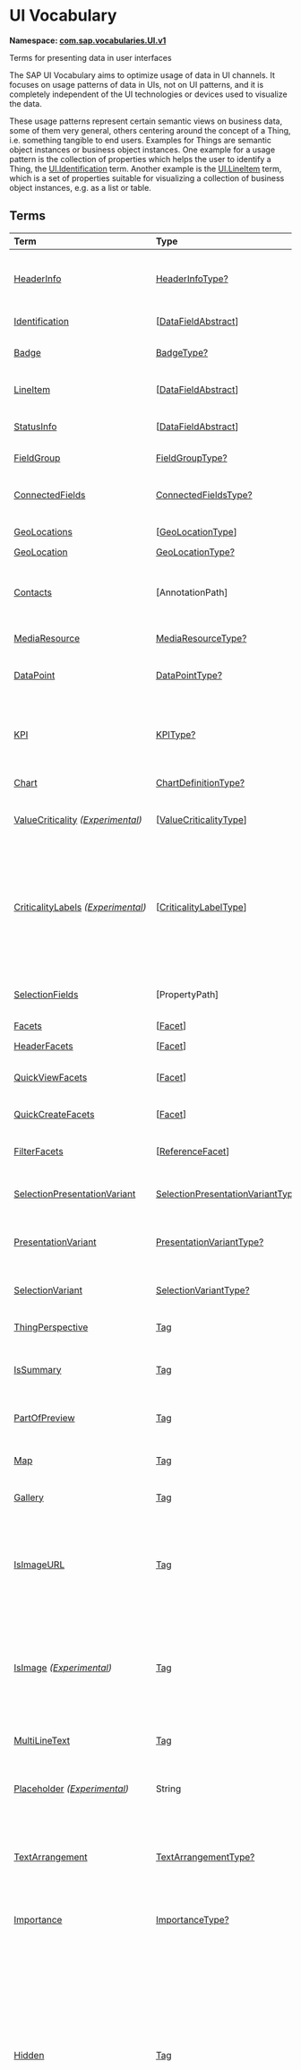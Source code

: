# UI Vocabulary
**Namespace: [com.sap.vocabularies.UI.v1](UI.xml)**

Terms for presenting data in user interfaces

The SAP UI Vocabulary aims to optimize usage of data in UI channels.
It focuses on usage patterns of data in UIs, not on UI patterns, and it is completely independent of the
UI technologies or devices used to visualize the data.

These usage patterns represent certain semantic views on business data, some of them very general,
others centering around the concept of a Thing, i.e. something tangible to end users.
Examples for Things are semantic object instances or business object instances.
One example for a usage pattern is the collection of properties which helps the user to identify a Thing,
the [UI.Identification](#Identification) term.
Another example is the [UI.LineItem](#LineItem) term, which is a set of properties suitable for visualizing
a collection of business object instances, e.g. as a list or table.


## Terms

Term|Type|Description
:---|:---|:----------
[HeaderInfo](UI.xml#L58)|[HeaderInfoType?](#HeaderInfoType)|<a name="HeaderInfo"></a>Information for the header area of an entity representation. HeaderInfo is mandatory for main entity types of the model
[Identification](UI.xml#L105)|\[[DataFieldAbstract](#DataFieldAbstract)\]|<a name="Identification"></a>Collection of fields identifying the object
[Badge](UI.xml#L109)|[BadgeType?](#BadgeType)|<a name="Badge"></a>Information usually displayed in the form of a business card
[LineItem](UI.xml#L136)|\[[DataFieldAbstract](#DataFieldAbstract)\]|<a name="LineItem"></a>Collection of data fields for representation in a table or list
[StatusInfo](UI.xml#L141)|\[[DataFieldAbstract](#DataFieldAbstract)\]|<a name="StatusInfo"></a>Collection of data fields describing the status of an entity
[FieldGroup](UI.xml#L146)|[FieldGroupType?](#FieldGroupType)|<a name="FieldGroup"></a>Group of fields with an optional label
[ConnectedFields](UI.xml#L160)|[ConnectedFieldsType?](#ConnectedFieldsType)|<a name="ConnectedFields"></a>Group of semantically connected fields with a representation template and an optional label ([Example](UI.xml#L162))
[GeoLocations](UI.xml#L225)|\[[GeoLocationType](#GeoLocationType)\]|<a name="GeoLocations"></a>Collection of geographic locations
[GeoLocation](UI.xml#L229)|[GeoLocationType?](#GeoLocationType)|<a name="GeoLocation"></a>Geographic location
[Contacts](UI.xml#L249)|\[AnnotationPath\]|<a name="Contacts"></a>Collection of contacts<p>Each collection item MUST reference an annotation of a Communication.Contact</p>
[MediaResource](UI.xml#L260)|[MediaResourceType?](#MediaResourceType)|<a name="MediaResource"></a>Properties that describe a media resource
[DataPoint](UI.xml#L314)|[DataPointType?](#DataPointType)|<a name="DataPoint"></a>Visualization of a single point of data, typically a number; may also be textual, e.g. a status value
[KPI](UI.xml#L622)|[KPIType?](#KPIType)|<a name="KPI"></a>A Key Performance Indicator (KPI) bundles a SelectionVariant and a DataPoint, and provides details for progressive disclosure
[Chart](UI.xml#L668)|[ChartDefinitionType?](#ChartDefinitionType)|<a name="Chart"></a>Visualization of multiple data points
[ValueCriticality](UI.xml#L862) *([Experimental](Common.md#Experimental))*|\[[ValueCriticalityType](#ValueCriticalityType)\]|<a name="ValueCriticality"></a>Assign criticalities to primitive values. This information can be used for semantic coloring.
[CriticalityLabels](UI.xml#L875) *([Experimental](Common.md#Experimental))*|\[[CriticalityLabelType](#CriticalityLabelType)\]|<a name="CriticalityLabels"></a>Assign labels to criticalities. This information can be used for semantic coloring. When applied to a property, a label for a criticality must be provided, if more than one value of the annotated property has been assigned to the same criticality. There must be no more than one label per criticality.
[SelectionFields](UI.xml#L896)|\[PropertyPath\]|<a name="SelectionFields"></a>Properties that might be relevant for filtering a collection of entities of this type
[Facets](UI.xml#L904)|\[[Facet](#Facet)\]|<a name="Facets"></a>Collection of facets
[HeaderFacets](UI.xml#L908)|\[[Facet](#Facet)\]|<a name="HeaderFacets"></a>Facets for additional object header information
[QuickViewFacets](UI.xml#L912)|\[[Facet](#Facet)\]|<a name="QuickViewFacets"></a>Facets that may be used for a quick overview of the object
[QuickCreateFacets](UI.xml#L916)|\[[Facet](#Facet)\]|<a name="QuickCreateFacets"></a>Facets that may be used for a (quick) create of the object
[FilterFacets](UI.xml#L920)|\[[ReferenceFacet](#ReferenceFacet)\]|<a name="FilterFacets"></a>Facets that reference UI.FieldGroup annotations to group filterable fields
[SelectionPresentationVariant](UI.xml#L981)|[SelectionPresentationVariantType?](#SelectionPresentationVariantType)|<a name="SelectionPresentationVariant"></a>A SelectionPresentationVariant bundles a Selection Variant and a Presentation Variant
[PresentationVariant](UI.xml#L1005)|[PresentationVariantType?](#PresentationVariantType)|<a name="PresentationVariant"></a>Defines how the result of a queried collection of entities is shaped and how this result is displayed
[SelectionVariant](UI.xml#L1084)|[SelectionVariantType?](#SelectionVariantType)|<a name="SelectionVariant"></a>A SelectionVariant denotes a combination of parameters and filters to query the annotated entity set
[ThingPerspective](UI.xml#L1216)|[Tag](https://github.com/oasis-tcs/odata-vocabularies/blob/master/vocabularies/Org.OData.Core.V1.md#Tag)|<a name="ThingPerspective"></a>The annotated term is a Thing Perspective
[IsSummary](UI.xml#L1219)|[Tag](https://github.com/oasis-tcs/odata-vocabularies/blob/master/vocabularies/Org.OData.Core.V1.md#Tag)|<a name="IsSummary"></a>This Facet and all included Facets are the summary of the thing. At most one Facet of a thing can be tagged with this term
[PartOfPreview](UI.xml#L1223)|[Tag](https://github.com/oasis-tcs/odata-vocabularies/blob/master/vocabularies/Org.OData.Core.V1.md#Tag)|<a name="PartOfPreview"></a>This Facet and all included Facets are part of the Thing preview
[Map](UI.xml#L1227)|[Tag](https://github.com/oasis-tcs/odata-vocabularies/blob/master/vocabularies/Org.OData.Core.V1.md#Tag)|<a name="Map"></a>Target MUST reference a UI.GeoLocation, Communication.Address or a collection of these
[Gallery](UI.xml#L1231)|[Tag](https://github.com/oasis-tcs/odata-vocabularies/blob/master/vocabularies/Org.OData.Core.V1.md#Tag)|<a name="Gallery"></a>Target MUST reference a UI.MediaResource
[IsImageURL](UI.xml#L1236)|[Tag](https://github.com/oasis-tcs/odata-vocabularies/blob/master/vocabularies/Org.OData.Core.V1.md#Tag)|<a name="IsImageURL"></a>Properties and terms annotated with this term MUST contain a valid URL referencing an resource with a MIME type image<p>Can be annotated with:<ul><li>[IsNaturalPerson](Common.md#IsNaturalPerson)</li></ul></p>
[IsImage](UI.xml#L1246) *([Experimental](Common.md#Experimental))*|[Tag](https://github.com/oasis-tcs/odata-vocabularies/blob/master/vocabularies/Org.OData.Core.V1.md#Tag)|<a name="IsImage"></a>Properties annotated with this term MUST be a stream property annotated with a MIME type image<p>Can be annotated with:<ul><li>[IsNaturalPerson](Common.md#IsNaturalPerson)</li></ul></p>
[MultiLineText](UI.xml#L1257)|[Tag](https://github.com/oasis-tcs/odata-vocabularies/blob/master/vocabularies/Org.OData.Core.V1.md#Tag)|<a name="MultiLineText"></a>Properties annotated with this annotation should be rendered as multi-line text (e.g. text area)
[Placeholder](UI.xml#L1262) *([Experimental](Common.md#Experimental))*|String|<a name="Placeholder"></a>A short, human-readable text that gives a hint or an example to help the user with data entry
[TextArrangement](UI.xml#L1268)|[TextArrangementType?](#TextArrangementType)|<a name="TextArrangement"></a>Describes the arrangement of a code or ID value and its text<p>If used for a single property the Common.Text annotation is annotated</p>
[Importance](UI.xml#L1295)|[ImportanceType?](#ImportanceType)|<a name="Importance"></a>Expresses the importance of e.g. a DataField or an annotation
[Hidden](UI.xml#L1310)|[Tag](https://github.com/oasis-tcs/odata-vocabularies/blob/master/vocabularies/Org.OData.Core.V1.md#Tag)|<a name="Hidden"></a>Properties or facets (see UI.Facet) annotated with this term will not be rendered if the annotation evaluates to true.<p>Hidden properties usually carry technical information that is used for application control and is of no direct interest to end users. The annotation value may be an expression to dynamically hide or render the annotated feature. If a navigation property is annotated with `Hidden` true, all subsequent parts are hidden - independent of their own potential `Hidden` annotations.</p>
[CreateHidden](UI.xml#L1318)|[Tag](https://github.com/oasis-tcs/odata-vocabularies/blob/master/vocabularies/Org.OData.Core.V1.md#Tag)|<a name="CreateHidden"></a>EntitySets annotated with this term can control the visibility of the Create operation dynamically<p>The annotation value should be a path to another property from a related entity.</p>
[UpdateHidden](UI.xml#L1323)|[Tag](https://github.com/oasis-tcs/odata-vocabularies/blob/master/vocabularies/Org.OData.Core.V1.md#Tag)|<a name="UpdateHidden"></a>EntitySets annotated with this term can control the visibility of the Edit/Save operation dynamically<p>The annotation value should be a path to another property from the same or a related entity.</p>
[DeleteHidden](UI.xml#L1328)|[Tag](https://github.com/oasis-tcs/odata-vocabularies/blob/master/vocabularies/Org.OData.Core.V1.md#Tag)|<a name="DeleteHidden"></a>EntitySets annotated with this term can control the visibility of the Delete operation dynamically<p>The annotation value should be a path to another property from the same or a related entity.</p>
[HiddenFilter](UI.xml#L1333)|[Tag](https://github.com/oasis-tcs/odata-vocabularies/blob/master/vocabularies/Org.OData.Core.V1.md#Tag)|<a name="HiddenFilter"></a>Properties annotated with this term will not be rendered as filter criteria if the annotation evaluates to true.<p>Properties annotated with `HiddenFilter` are intended as parts of a `$filter` expression that cannot be directly influenced by end users. The properties will be rendered in all other places, e.g. table columns or form fields. This is in contrast to properties annotated with [Hidden](#Hidden) that are not rendered at all. If a navigation property is annotated with `HiddenFilter` true, all subsequent parts are hidden in filter - independent of their own potential `HiddenFilter` annotations.</p>
[DataFieldDefault](UI.xml#L1342)|[DataFieldAbstract?](#DataFieldAbstract)|<a name="DataFieldDefault"></a>Default representation of a property as a datafield, e.g. when the property is added as a table column or form field via personalization<p>Only concrete subtypes of [DataFieldAbstract](#DataFieldAbstract) can be used for a DataFieldDefault. For type [DataField](#DataField) and its subtypes the annotation target SHOULD be the same property that is referenced via a path expression in the `Value` of the datafield.</p>
[Criticality](UI.xml#L1518)|[CriticalityType?](#CriticalityType)|<a name="Criticality"></a>Service-calculated criticality, alternative to UI.CriticalityCalculation
[CriticalityCalculation](UI.xml#L1522)|[CriticalityCalculationType?](#CriticalityCalculationType)|<a name="CriticalityCalculation"></a>Parameters for client-calculated criticality, alternative to UI.Criticality
[Emphasized](UI.xml#L1526) *([Experimental](Common.md#Experimental))*|[Tag](https://github.com/oasis-tcs/odata-vocabularies/blob/master/vocabularies/Org.OData.Core.V1.md#Tag)|<a name="Emphasized"></a>Highlight something that is of special interest<p>The usage of a property or operation should be highlighted as it's of special interest for the end user</p>
[OrderBy](UI.xml#L1532) *([Experimental](Common.md#Experimental))*|PropertyPath?|<a name="OrderBy"></a>Sort by the referenced property instead of by the annotated property<p>Example: annotated property `SizeCode` has string values XS, S, M, L, XL, referenced property SizeOrder has numeric values -2, -1, 0, 1, 2. Numeric ordering by SizeOrder will be more understandable than lexicographic ordering by SizeCode.</p>
[ParameterDefaultValue](UI.xml#L1538) *([Experimental](Common.md#Experimental))*|PrimitiveType?|<a name="ParameterDefaultValue"></a>Define default values for action parameters<p>For unbound actions the default value can either be a constant expression, or a dynamic expression using absolute paths, e.g. singletons or function import results. Whereas for bound actions the bound entity and its properties and associated properties can be used as default values</p>
[RecommendationState](UI.xml#L1545)|[RecommendationStateType?](#RecommendationStateType)|<a name="RecommendationState"></a>Indicates whether a field contains or has a recommended value<p>Intelligent systems can help users by recommending input the user may "prefer".</p>
[RecommendationList](UI.xml#L1575)|[RecommendationListType?](#RecommendationListType)|<a name="RecommendationList"></a>Specifies how to get a list of recommended values for a property or parameter<p>Intelligent systems can help users by recommending input the user may "prefer".</p>
[ExcludeFromNavigationContext](UI.xml#L1607)|[Tag](https://github.com/oasis-tcs/odata-vocabularies/blob/master/vocabularies/Org.OData.Core.V1.md#Tag)|<a name="ExcludeFromNavigationContext"></a>The contents of this property must not be propagated to the app-to-app navigation context
[DisplayTimezone](UI.xml#L1611)|String?|<a name="DisplayTimezone"></a>The point in time represented by the annotated property or all points in time in this entity container shall be presented in the context of the given time zone<p>The value list for time zones is not prescribed by this vocabulary. The `Edm.DateTimeOffset` in the annotated property SHOULD contain a [timezoneOffset](https://www.w3.org/TR/2012/REC-xmlschema11-2-20120405/#vp-dt-timezone) that corresponds to the time zone. In the absence of this annotation, points in time are typically presented in the current user's time zone.</p>

## <a name="HeaderInfoType"></a>[HeaderInfoType](UI.xml#L62)


Property|Type|Description
:-------|:---|:----------
[TypeName](UI.xml#L63)|String|Name of the main entity type
[TypeNamePlural](UI.xml#L67)|String|Plural form of the name of the main entity type
[Title](UI.xml#L71)|[DataFieldAbstract?](#DataFieldAbstract)|Title, e.g. for overview pages<p>This can be a [DataField](#DataField) and any of its children, or a [DataFieldForAnnotation](#DataFieldForAnnotation) targeting [ConnectedFields](#ConnectedFields).</p>
[Description](UI.xml#L81)|[DataFieldAbstract?](#DataFieldAbstract)|Description, e.g. for overview pages<p>This can be a [DataField](#DataField) and any of its children, or a [DataFieldForAnnotation](#DataFieldForAnnotation) targeting [ConnectedFields](#ConnectedFields).</p>
[ImageUrl](UI.xml#L91)|URL?|Image URL for an instance of the entity type. If the property ImageUrl has a valid value, it can be used for the visualization of the instance. If it is not available or not valid the property TypeImageUrl can be used instead.
[TypeImageUrl](UI.xml#L95)|URL?|Image URL for the entity type
[Initials](UI.xml#L99) *([Experimental](Common.md#Experimental))*|String?|Latin letters to be used in case no ImageUrl or TypeImageUrl is present

## <a name="BadgeType"></a>[BadgeType](UI.xml#L113)


Property|Type|Description
:-------|:---|:----------
[HeadLine](UI.xml#L114)|[DataField](#DataField)|Headline
[Title](UI.xml#L117)|[DataField](#DataField)|Title
[ImageUrl](UI.xml#L120)|URL?|Image URL for an instance of the entity type. If the property ImageUrl has a valid value, it can be used for the visualization of the instance. If it is not available or not valid the property TypeImageUrl can be used instead.
[TypeImageUrl](UI.xml#L124)|URL?|Image URL for the entity type
[MainInfo](UI.xml#L128)|[DataField?](#DataField)|Main information on the business card
[SecondaryInfo](UI.xml#L131)|[DataField?](#DataField)|Additional information on the business card

## <a name="FieldGroupType"></a>[FieldGroupType](UI.xml#L150)


Property|Type|Description
:-------|:---|:----------
[Label](UI.xml#L151)|String?|Label for the field group
[Data](UI.xml#L155)|\[[DataFieldAbstract](#DataFieldAbstract)\]|Collection of data fields

## <a name="ConnectedFieldsType"></a>[ConnectedFieldsType](UI.xml#L187)
Group of semantically connected fields with a representation template and an optional label

Property|Type|Description
:-------|:---|:----------
[Label](UI.xml#L189)|String?|Label for the connected fields
[Template](UI.xml#L193)|String|Template for representing the connected fields<p>Template variables are identifiers enclosed in curly braces, e.g. `{MaterialName} - {MaterialClassName}`. The `Data` collection assigns values to the template variables.</p>
[Data](UI.xml#L198)|[Dictionary](https://github.com/oasis-tcs/odata-vocabularies/blob/master/vocabularies/Org.OData.Core.V1.md#Dictionary)|Dictionary of template variables<p>Each template variable used in `Template` must be assigned a value here. The value must be of type [DataFieldAbstract](#DataFieldAbstract)</p>

## <a name="GeoLocationType"></a>[GeoLocationType](UI.xml#L233)
Properties that define a geographic location

Property|Type|Description
:-------|:---|:----------
[Latitude](UI.xml#L235)|Double?|Geographic latitude
[Longitude](UI.xml#L238)|Double?|Geographic longitude
[Location](UI.xml#L241)|GeographyPoint?|A point in a round-earth coordinate system
[Address](UI.xml#L244)|[AddressType?](Communication.md#AddressType)|vCard-style address

## <a name="MediaResourceType"></a>[MediaResourceType](UI.xml#L264)


Property|Type|Description
:-------|:---|:----------
[Url](UI.xml#L265)|URL|URL of media resource
[ContentType](UI.xml#L269)|MediaType?|Content type, such as application/pdf, video/x-flv, image/jpeg
[ByteSize](UI.xml#L273)|Int64?|Resource size in bytes
[ChangedAt](UI.xml#L276)|DateTimeOffset?|Date of last change
[Thumbnail](UI.xml#L279)|[ImageType?](#ImageType)|Thumbnail image
[Title](UI.xml#L282)|[DataField](#DataField)|Resource title
[Description](UI.xml#L285)|[DataField?](#DataField)|Resource description

## <a name="ImageType"></a>[ImageType](UI.xml#L289)


Property|Type|Description
:-------|:---|:----------
[Url](UI.xml#L290)|URL|URL of image
[Width](UI.xml#L294)|String?|Width of image
[Height](UI.xml#L297)|String?|Height of image

## <a name="DataPointType"></a>[DataPointType](UI.xml#L318)


Property|Type|Description
:-------|:---|:----------
[Title](UI.xml#L319)|String?|Title of the data point
[Description](UI.xml#L323)|String?|Short description
[LongDescription](UI.xml#L327)|String?|Full description
[Value](UI.xml#L331)|PrimitiveType|Numeric value<p>The value is typically provided via a `Path` construct. The path MUST lead to a direct property of the same entity type or a property of a complex property (recursively) of that entity type, navigation segments are not allowed.<br/>It could be annotated with either `UoM.ISOCurrency` or `UoM.Unit`. Percentage values are annotated with `UoM.Unit = '%'`. A renderer should take an optional `Common.Text` annotation into consideration.</p>
[TargetValue](UI.xml#L343)|PrimitiveType?|Target value
[ForecastValue](UI.xml#L346)|PrimitiveType?|Forecast value
[MinimumValue](UI.xml#L349)|Decimal?|Minimum value (for output rendering)
[MaximumValue](UI.xml#L352)|Decimal?|Maximum value (for output rendering)
[ValueFormat](UI.xml#L355)|[NumberFormat?](#NumberFormat)|Number format
[Visualization](UI.xml#L358)|[VisualizationType?](#VisualizationType)|Preferred visualization
[SampleSize](UI.xml#L361)|PrimitiveType?|Sample size used for the determination of the data point; should contain just integer value as Edm.Byte, Edm.SByte, Edm.Intxx, and Edm.Decimal with scale 0.
[ReferencePeriod](UI.xml#L368)|[ReferencePeriod?](#ReferencePeriod)|Reference period
[Criticality](UI.xml#L371)|[CriticalityType?](#CriticalityType)|Service-calculated criticality, alternative to CriticalityCalculation
[CriticalityLabels](UI.xml#L374)|AnnotationPath?|Custom labels for the criticality legend. Annotation path MUST end in UI.CriticalityLabels
[CriticalityRepresentation](UI.xml#L382) *([Experimental](Common.md#Experimental))*|[CriticalityRepresentationType?](#CriticalityRepresentationType)|Decides if criticality is visualized in addition by means of an icon
[CriticalityCalculation](UI.xml#L386)|[CriticalityCalculationType?](#CriticalityCalculationType)|Parameters for client-calculated criticality, alternative to Criticality
[Trend](UI.xml#L389)|[TrendType?](#TrendType)|Service-calculated trend, alternative to TrendCalculation
[TrendCalculation](UI.xml#L392)|[TrendCalculationType?](#TrendCalculationType)|Parameters for client-calculated trend, alternative to Trend
[Responsible](UI.xml#L395)|[ContactType?](Communication.md#ContactType)|Contact person

## <a name="NumberFormat"></a>[NumberFormat](UI.xml#L400)
Describes how to visualise a number

Property|Type|Description
:-------|:---|:----------
[ScaleFactor](UI.xml#L402)|Decimal?|Display value in *ScaleFactor* units, e.g. 1000 for k (kilo), 1e6 for M (Mega)
[NumberOfFractionalDigits](UI.xml#L405)|Byte?|Number of fractional digits of the scaled value to be visualized

## <a name="VisualizationType"></a>[VisualizationType](UI.xml#L410)


Member|Value|Description
:-----|----:|:----------
[Number](UI.xml#L411)|0|Visualize as a number
[BulletChart](UI.xml#L414)|1|Visualize as bullet chart - requires TargetValue
[Progress](UI.xml#L417)|2|Visualize as progress indicator - requires TargetValue
[Rating](UI.xml#L420)|3|Visualize as partially or completely filled stars/hearts/... - requires TargetValue
[Donut](UI.xml#L423)|4|Visualize as donut, optionally with missing segment - requires TargetValue
[DeltaBulletChart](UI.xml#L426)|5|Visualize as delta bullet chart - requires TargetValue

## <a name="ReferencePeriod"></a>[ReferencePeriod](UI.xml#L431)
Reference period

Property|Type|Description
:-------|:---|:----------
[Description](UI.xml#L433)|String?|Short description of the reference period
[Start](UI.xml#L437)|DateTimeOffset?|Start of the reference period
[End](UI.xml#L440)|DateTimeOffset?|End of the reference period

## <a name="CriticalityType"></a>[CriticalityType](UI.xml#L445)
Criticality of a value or status, represented e.g. via semantic colors (https://experience.sap.com/fiori-design-web/foundation/colors/#semantic-colors)

Member|Value|Description
:-----|----:|:----------
[VeryNegative](UI.xml#L447) *([Experimental](Common.md#Experimental))*|-1|Very negative / dark-red status - risk - out of stock - late
[Neutral](UI.xml#L451)|0|Neutral / grey status - inactive - open - in progress
[Negative](UI.xml#L454)|1|Negative / red status - attention - overload - alert
[Critical](UI.xml#L457)|2|Critical / orange status - warning
[Positive](UI.xml#L460)|3|Positive / green status - completed - available - on track - acceptable
[VeryPositive](UI.xml#L463) *([Experimental](Common.md#Experimental))*|4|Very positive - above max stock - excess
[Information](UI.xml#L467) *([Experimental](Common.md#Experimental))*|5|Information - noticable - informative

## <a name="CriticalityCalculationType"></a>[CriticalityCalculationType](UI.xml#L473): [CriticalityThresholdsType](#CriticalityThresholdsType)
Describes how to calculate the criticality of a value depending on the improvement direction


The calculation is done by comparing a value to the threshold values relevant for the specified improvement direction.

The value to be compared is
  - Value - if ReferenceValue is not specified
  - Value sub ReferenceValue – if ReferenceValue is specified and IsRelativeDifference is not specified or specified as false
  - (Value sub ReferenceValue) divBy ReferenceValue – if ReferenceValue is specified and IsRelativeDifference is specified as true

For improvement direction `Target`, the criticality is calculated using both low and high threshold values. It will be
  - Positive if the value is greater than or equal to AcceptanceRangeLowValue and lower than or equal to AcceptanceRangeHighValue
  - Neutral if the value is greater than or equal to ToleranceRangeLowValue and lower than AcceptanceRangeLowValue OR greater than AcceptanceRangeHighValue and lower than or equal to ToleranceRangeHighValue
  - Critical if the value is greater than or equal to DeviationRangeLowValue and lower than ToleranceRangeLowValue OR greater than ToleranceRangeHighValue  and lower than or equal to DeviationRangeHighValue
  - Negative if the value is lower than DeviationRangeLowValue or greater than DeviationRangeHighValue

For improvement direction `Minimize`, the criticality is calculated using the high threshold values. It is
  - Positive if the value is lower than or equal to AcceptanceRangeHighValue
  - Neutral if the value is  greater than AcceptanceRangeHighValue and lower than or equal to ToleranceRangeHighValue
  - Critical if the value is greater than ToleranceRangeHighValue and lower than or equal to DeviationRangeHighValue
  - Negative if the value is greater than DeviationRangeHighValue

For improvement direction `Maximize`, the criticality is calculated using the low threshold values. It is
  - Positive if the value is greater than or equal to AcceptanceRangeLowValue
  - Neutral if the value is less than AcceptanceRangeLowValue and greater than or equal to ToleranceRangeLowValue
  - Critical if the value is lower than ToleranceRangeLowValue and greater than or equal to DeviationRangeLowValue
  - Negative if the value is lower than DeviationRangeLowValue

Thresholds are optional. For unassigned values, defaults are determined in this order:
  - For DeviationRange, an omitted LowValue translates into the smallest possible number (-INF), an omitted HighValue translates into the largest possible number (+INF)
  - For ToleranceRange, an omitted LowValue will be initialized with DeviationRangeLowValue, an omitted HighValue will be initialized with DeviationRangeHighValue
  - For AcceptanceRange, an omitted LowValue will be initialized with ToleranceRangeLowValue, an omitted HighValue will be initialized with ToleranceRangeHighValue
          

Property|Type|Description
:-------|:---|:----------
[*AcceptanceRangeLowValue*](UI.xml#L528)|PrimitiveType?|Lowest value that is considered positive
[*AcceptanceRangeHighValue*](UI.xml#L531)|PrimitiveType?|Highest value that is considered positive
[*ToleranceRangeLowValue*](UI.xml#L534)|PrimitiveType?|Lowest value that is considered neutral
[*ToleranceRangeHighValue*](UI.xml#L537)|PrimitiveType?|Highest value that is considered neutral
[*DeviationRangeLowValue*](UI.xml#L540)|PrimitiveType?|Lowest value that is considered critical
[*DeviationRangeHighValue*](UI.xml#L543)|PrimitiveType?|Highest value that is considered critical
[ReferenceValue](UI.xml#L508) *([Experimental](Common.md#Experimental))*|PrimitiveType?|Reference value for the calculation, e.g. number of sales for the last year
[IsRelativeDifference](UI.xml#L512) *([Experimental](Common.md#Experimental))*|Boolean|Calculate with a relative difference
[ImprovementDirection](UI.xml#L516)|[ImprovementDirectionType](#ImprovementDirectionType)|Describes in which direction the value improves
[ConstantThresholds](UI.xml#L519) *([Experimental](Common.md#Experimental))*|\[[LevelThresholdsType](#LevelThresholdsType)\]|List of thresholds depending on the aggregation level as a set of constant values<p>Constant thresholds shall only be used in order to refine constant values given for the data point overall (aggregation level with empty collection of property paths), but not if the thresholds are based on other measure elements.</p>

## <a name="CriticalityThresholdsType"></a>[CriticalityThresholdsType](UI.xml#L526)
Thresholds for calculating the criticality of a value

**Derived Types:**
- [CriticalityCalculationType](#CriticalityCalculationType)
- [LevelThresholdsType](#LevelThresholdsType)

Property|Type|Description
:-------|:---|:----------
[AcceptanceRangeLowValue](UI.xml#L528)|PrimitiveType?|Lowest value that is considered positive
[AcceptanceRangeHighValue](UI.xml#L531)|PrimitiveType?|Highest value that is considered positive
[ToleranceRangeLowValue](UI.xml#L534)|PrimitiveType?|Lowest value that is considered neutral
[ToleranceRangeHighValue](UI.xml#L537)|PrimitiveType?|Highest value that is considered neutral
[DeviationRangeLowValue](UI.xml#L540)|PrimitiveType?|Lowest value that is considered critical
[DeviationRangeHighValue](UI.xml#L543)|PrimitiveType?|Highest value that is considered critical

## <a name="ImprovementDirectionType"></a>[ImprovementDirectionType](UI.xml#L548)
Describes which direction of a value change is seen as an improvement

Member|Value|Description
:-----|----:|:----------
[Minimize](UI.xml#L550)|1|Lower is better
[Target](UI.xml#L553)|2|Closer to the target is better
[Maximize](UI.xml#L556)|3|Higher is better

## <a name="LevelThresholdsType"></a>[LevelThresholdsType](UI.xml#L561): [CriticalityThresholdsType](#CriticalityThresholdsType) *([Experimental](Common.md#Experimental))*
Thresholds for an aggregation level

Property|Type|Description
:-------|:---|:----------
[*AcceptanceRangeLowValue*](UI.xml#L528)|PrimitiveType?|Lowest value that is considered positive
[*AcceptanceRangeHighValue*](UI.xml#L531)|PrimitiveType?|Highest value that is considered positive
[*ToleranceRangeLowValue*](UI.xml#L534)|PrimitiveType?|Lowest value that is considered neutral
[*ToleranceRangeHighValue*](UI.xml#L537)|PrimitiveType?|Highest value that is considered neutral
[*DeviationRangeLowValue*](UI.xml#L540)|PrimitiveType?|Lowest value that is considered critical
[*DeviationRangeHighValue*](UI.xml#L543)|PrimitiveType?|Highest value that is considered critical
[AggregationLevel](UI.xml#L564)|\[PropertyPath\]|An unordered tuple of dimensions, i.e. properties which are intended to be used for grouping in aggregating requests. In analytical UIs, e.g. an analytical chart, the aggregation level typically corresponds to the visible dimensions.

## <a name="TrendType"></a>[TrendType](UI.xml#L569)
The trend of a value

Member|Value|Description
:-----|----:|:----------
[StrongUp](UI.xml#L571)|1|Value grows strongly
[Up](UI.xml#L574)|2|Value grows
[Sideways](UI.xml#L577)|3|Value does not significantly grow or shrink
[Down](UI.xml#L580)|4|Value shrinks
[StrongDown](UI.xml#L583)|5|Value shrinks strongly

## <a name="TrendCalculationType"></a>[TrendCalculationType](UI.xml#L588)
Describes how to calculate the trend of a value


By default, the calculation is done by comparing the difference between Value and ReferenceValue to the threshold values.
If IsRelativeDifference is set, the difference of Value and ReferenceValue is divided by ReferenceValue and the relative difference is compared.

The trend is
  - StrongUp if the difference is greater than or equal to StrongUpDifference
  - Up if the difference is less than StrongUpDifference and greater than or equal to UpDifference
  - Sideways if the difference  is less than UpDifference and greater than DownDifference
  - Down if the difference is greater than StrongDownDifference and lower than or equal to DownDifference
  - StrongDown if the difference is lower than or equal to StrongDownDifference

Property|Type|Description
:-------|:---|:----------
[ReferenceValue](UI.xml#L602)|PrimitiveType|Reference value for the calculation, e.g. number of sales for the last year
[IsRelativeDifference](UI.xml#L605)|Boolean|Calculate with a relative difference
[UpDifference](UI.xml#L608)|Decimal|Threshold for Up
[StrongUpDifference](UI.xml#L611)|Decimal|Threshold for StrongUp
[DownDifference](UI.xml#L614)|Decimal|Threshold for Down
[StrongDownDifference](UI.xml#L617)|Decimal|Threshold for StrongDown

## <a name="KPIType"></a>[KPIType](UI.xml#L628)


Property|Type|Description
:-------|:---|:----------
[ID](UI.xml#L629)|String?|Optional identifier to reference this instance from an external context
[ShortDescription](UI.xml#L634) *([Experimental](Common.md#Experimental))*|String?|Very short description
[SelectionVariant](UI.xml#L639)|[SelectionVariantType](#SelectionVariantType)|Selection variant, either specified inline or referencing another annotation via Path
[DataPoint](UI.xml#L642)|[DataPointType](#DataPointType)|Data point, either specified inline or referencing another annotation via Path
[AdditionalDataPoints](UI.xml#L645)|\[[DataPointType](#DataPointType)\]|Additional data points, either specified inline or referencing another annotation via Path<p>Additional data points are typically related to the main data point and provide complementing information or could be used for comparisons</p>
[Detail](UI.xml#L649)|[KPIDetailType?](#KPIDetailType)|Contains information about KPI details, especially drill-down presentations

## <a name="KPIDetailType"></a>[KPIDetailType](UI.xml#L653)


Property|Type|Description
:-------|:---|:----------
[DefaultPresentationVariant](UI.xml#L654)|[PresentationVariantType?](#PresentationVariantType)|Presentation variant, either specified inline or referencing another annotation via Path
[AlternativePresentationVariants](UI.xml#L657)|\[[PresentationVariantType](#PresentationVariantType)\]|A list of alternative presentation variants, either specified inline or referencing another annotation via Path
[SemanticObject](UI.xml#L660)|String?|Name of the Semantic Object. If not specified, use Semantic Object annotated at the property referenced in KPI/DataPoint/Value
[Action](UI.xml#L663)|String?|Name of the Action on the Semantic Object. If not specified, let user choose which of the available actions to trigger.

## <a name="ChartDefinitionType"></a>[ChartDefinitionType](UI.xml#L672)


Property|Type|Description
:-------|:---|:----------
[Title](UI.xml#L673)|String?|Title of the chart
[Description](UI.xml#L677)|String?|Short description
[ChartType](UI.xml#L681)|[ChartType](#ChartType)|Chart type
[AxisScaling](UI.xml#L684)|[ChartAxisScalingType?](#ChartAxisScalingType)|Describes the scale of the chart value axes
[Measures](UI.xml#L687)|\[PropertyPath\]|Measures of the chart, e.g. size and color in a bubble chart
[MeasureAttributes](UI.xml#L690)|\[[ChartMeasureAttributeType](#ChartMeasureAttributeType)\]|Describes Attributes for Measures. All Measures used in this collection must also be part of the Measures Property.
[Dimensions](UI.xml#L695)|\[PropertyPath\]|Dimensions of the chart, e.g. x- and y-axis of a bubble chart
[DimensionAttributes](UI.xml#L698)|\[[ChartDimensionAttributeType](#ChartDimensionAttributeType)\]|Describes Attributes for Dimensions. All Dimensions used in this collection must also be part of the Dimensions Property.
[Actions](UI.xml#L703)|\[[DataFieldForActionAbstract](#DataFieldForActionAbstract)\]|Available actions

## <a name="ChartType"></a>[ChartType](UI.xml#L708)


Member|Value|Description
:-----|----:|:----------
[Column](UI.xml#L709)|0|
[ColumnStacked](UI.xml#L710)|1|
[ColumnDual](UI.xml#L711)|2|
[ColumnStackedDual](UI.xml#L712)|3|
[ColumnStacked100](UI.xml#L713)|4|
[ColumnStackedDual100](UI.xml#L714)|5|
[Bar](UI.xml#L715)|6|
[BarStacked](UI.xml#L716)|7|
[BarDual](UI.xml#L717)|8|
[BarStackedDual](UI.xml#L718)|9|
[BarStacked100](UI.xml#L719)|10|
[BarStackedDual100](UI.xml#L720)|11|
[Area](UI.xml#L721)|12|
[AreaStacked](UI.xml#L722)|13|
[AreaStacked100](UI.xml#L723)|14|
[HorizontalArea](UI.xml#L724)|15|
[HorizontalAreaStacked](UI.xml#L725)|16|
[HorizontalAreaStacked100](UI.xml#L726)|17|
[Line](UI.xml#L727)|18|
[LineDual](UI.xml#L728)|19|
[Combination](UI.xml#L729)|20|
[CombinationStacked](UI.xml#L730)|21|
[CombinationDual](UI.xml#L731)|22|
[CombinationStackedDual](UI.xml#L732)|23|
[HorizontalCombinationStacked](UI.xml#L733)|24|
[Pie](UI.xml#L734)|25|
[Donut](UI.xml#L735)|26|
[Scatter](UI.xml#L736)|27|
[Bubble](UI.xml#L737)|28|
[Radar](UI.xml#L738)|29|
[HeatMap](UI.xml#L739)|30|
[TreeMap](UI.xml#L740)|31|
[Waterfall](UI.xml#L741)|32|
[Bullet](UI.xml#L742)|33|
[VerticalBullet](UI.xml#L743)|34|
[HorizontalWaterfall](UI.xml#L744)|35|
[HorizontalCombinationDual](UI.xml#L745)|36|
[HorizontalCombinationStackedDual](UI.xml#L746)|37|
[Donut100](UI.xml#L747) *([Experimental](Common.md#Experimental))*|38|

## <a name="ChartAxisScalingType"></a>[ChartAxisScalingType](UI.xml#L753)


Property|Type|Description
:-------|:---|:----------
[ScaleBehavior](UI.xml#L754)|[ChartAxisScaleBehaviorType](#ChartAxisScaleBehaviorType)|Scale is fixed or adapts automatically to rendered values
[AutoScaleBehavior](UI.xml#L757)|[ChartAxisAutoScaleBehaviorType?](#ChartAxisAutoScaleBehaviorType)|Settings for automatic scaling
[FixedScaleMultipleStackedMeasuresBoundaryValues](UI.xml#L760)|[FixedScaleMultipleStackedMeasuresBoundaryValuesType?](#FixedScaleMultipleStackedMeasuresBoundaryValuesType)|Boundary values for fixed scaling of a stacking chart type with multiple measures

## <a name="ChartAxisScaleBehaviorType"></a>[ChartAxisScaleBehaviorType](UI.xml#L765)


Member|Value|Description
:-----|----:|:----------
[AutoScale](UI.xml#L766)|0|Value axes scale automatically
[FixedScale](UI.xml#L769)|1|Fixed minimum and maximum values are applied, which are derived from the @UI.MeasureAttributes.DataPoint/MinimumValue and .../MaximumValue annotation by default. For stacking chart types with multiple measures, they are taken from ChartAxisScalingType/FixedScaleMultipleStackedMeasuresBoundaryValues.

## <a name="ChartAxisAutoScaleBehaviorType"></a>[ChartAxisAutoScaleBehaviorType](UI.xml#L778)


Property|Type|Description
:-------|:---|:----------
[ZeroAlwaysVisible](UI.xml#L779)|Boolean|Forces the value axis to always display the zero value
[DataScope](UI.xml#L782)|[ChartAxisAutoScaleDataScopeType](#ChartAxisAutoScaleDataScopeType)|Determines the automatic scaling

## <a name="ChartAxisAutoScaleDataScopeType"></a>[ChartAxisAutoScaleDataScopeType](UI.xml#L787)


Member|Value|Description
:-----|----:|:----------
[DataSet](UI.xml#L788)|0|Minimum and maximum axes values are determined from the entire data set
[VisibleData](UI.xml#L791)|1|Minimum and maximum axes values are determined from the currently visible data. Scrolling will change the scale.

## <a name="FixedScaleMultipleStackedMeasuresBoundaryValuesType"></a>[FixedScaleMultipleStackedMeasuresBoundaryValuesType](UI.xml#L796)


Property|Type|Description
:-------|:---|:----------
[MinimumValue](UI.xml#L797)|Decimal|Minimum value on value axes
[MaximumValue](UI.xml#L800)|Decimal|Maximum value on value axes

## <a name="ChartDimensionAttributeType"></a>[ChartDimensionAttributeType](UI.xml#L805)


Property|Type|Description
:-------|:---|:----------
[Dimension](UI.xml#L806)|PropertyPath?|
[Role](UI.xml#L807)|[ChartDimensionRoleType?](#ChartDimensionRoleType)|
[HierarchyLevel](UI.xml#L808) *([Experimental](Common.md#Experimental))*|Int32?|For a dimension with a hierarchy, members are selected from this level. The root node of the hierarchy is at level 0.
[ValuesForSequentialColorLevels](UI.xml#L812) *([Experimental](Common.md#Experimental))*|\[String\]|All values in this collection should be assigned to levels of the same color.
[EmphasizedValues](UI.xml#L816) *([Experimental](Common.md#Experimental))*|\[String\]|All values in this collection should be emphasized.
[EmphasisLabels](UI.xml#L820) *([Experimental](Common.md#Experimental))*|[EmphasisLabelType?](#EmphasisLabelType)|Assign a label to values with an emphasized representation. This is required, if more than one emphasized value has been specified.

## <a name="ChartMeasureAttributeType"></a>[ChartMeasureAttributeType](UI.xml#L826)


Property|Type|Description
:-------|:---|:----------
[Measure](UI.xml#L827)|PropertyPath?|
[Role](UI.xml#L828)|[ChartMeasureRoleType?](#ChartMeasureRoleType)|
[DataPoint](UI.xml#L829)|AnnotationPath?|Annotation path MUST end in @UI.DataPoint and the data point's Value MUST be the same property as in Measure
[UseSequentialColorLevels](UI.xml#L837) *([Experimental](Common.md#Experimental))*|Boolean|All measures for which this setting is true should be assigned to levels of the same color.

## <a name="ChartDimensionRoleType"></a>[ChartDimensionRoleType](UI.xml#L843)


Member|Value|Description
:-----|----:|:----------
[Category](UI.xml#L844)|0|
[Series](UI.xml#L845)|1|
[Category2](UI.xml#L846)|2|

## <a name="ChartMeasureRoleType"></a>[ChartMeasureRoleType](UI.xml#L849)


Member|Value|Description
:-----|----:|:----------
[Axis1](UI.xml#L850)|0|
[Axis2](UI.xml#L851)|1|
[Axis3](UI.xml#L852)|2|

## <a name="EmphasisLabelType"></a>[EmphasisLabelType](UI.xml#L855) *([Experimental](Common.md#Experimental))*
Assigns a label to the set of emphasized values and optionally also for non-emphasized values. This information can be used for semantic coloring.

Property|Type|Description
:-------|:---|:----------
[EmphasizedValuesLabel](UI.xml#L858)|String|
[NonEmphasizedValuesLabel](UI.xml#L859)|String?|

## <a name="ValueCriticalityType"></a>[ValueCriticalityType](UI.xml#L866) *([Experimental](Common.md#Experimental))*
Assigns a fixed criticality to a primitive value. This information can be used for semantic coloring.

Property|Type|Description
:-------|:---|:----------
[Value](UI.xml#L869)|PrimitiveType?|MUST be a fixed value of primitive type
[Criticality](UI.xml#L872)|[CriticalityType?](#CriticalityType)|

## <a name="CriticalityLabelType"></a>[CriticalityLabelType](UI.xml#L886) *([Experimental](Common.md#Experimental))*
Assigns a label to a criticality. This information can be used for semantic coloring.

Property|Type|Description
:-------|:---|:----------
[Criticality](UI.xml#L889)|[CriticalityType](#CriticalityType)|
[Label](UI.xml#L890)|String|Criticality label

## <a name="Facet"></a>[*Facet*](UI.xml#L924)
Abstract base type for facets

**Derived Types:**
- [CollectionFacet](#CollectionFacet)
- [ReferenceFacet](#ReferenceFacet)
- [ReferenceURLFacet](#ReferenceURLFacet)

Property|Type|Description
:-------|:---|:----------
[Label](UI.xml#L926)|String?|Facet label
[ID](UI.xml#L930)|String?|Unique identifier of a facet. ID should be stable, as long as the perceived semantics of the facet is unchanged.

## <a name="CollectionFacet"></a>[CollectionFacet](UI.xml#L934): [Facet](#Facet)
Collection of facets

Property|Type|Description
:-------|:---|:----------
[*Label*](UI.xml#L926)|String?|Facet label
[*ID*](UI.xml#L930)|String?|Unique identifier of a facet. ID should be stable, as long as the perceived semantics of the facet is unchanged.
[Facets](UI.xml#L936)|\[[Facet](#Facet)\]|Nested facets. An empty collection may be used as a placeholder for content added via extension points.

## <a name="ReferenceFacet"></a>[ReferenceFacet](UI.xml#L940): [Facet](#Facet)
Facet that refers to a thing perspective, e.g. LineItem

Property|Type|Description
:-------|:---|:----------
[*Label*](UI.xml#L926)|String?|Facet label
[*ID*](UI.xml#L930)|String?|Unique identifier of a facet. ID should be stable, as long as the perceived semantics of the facet is unchanged.
[Target](UI.xml#L942)|AnnotationPath|Referenced information: Communication.Contact, Communication.Address, or a term that is tagged with UI.ThingPerspective, e.g. UI.StatusInfo, UI.LineItem, UI.Identification, UI.FieldGroup, UI.Badge

## <a name="ReferenceURLFacet"></a>[ReferenceURLFacet](UI.xml#L968): [Facet](#Facet)
Facet that refers to a URL

Property|Type|Description
:-------|:---|:----------
[*Label*](UI.xml#L926)|String?|Facet label
[*ID*](UI.xml#L930)|String?|Unique identifier of a facet. ID should be stable, as long as the perceived semantics of the facet is unchanged.
[Url](UI.xml#L970)|URL|URL of referenced information
[UrlContentType](UI.xml#L974)|MediaType?|Media type of referenced information

## <a name="SelectionPresentationVariantType"></a>[SelectionPresentationVariantType](UI.xml#L987)


Property|Type|Description
:-------|:---|:----------
[ID](UI.xml#L988)|String?|Optional identifier to reference this variant from an external context
[Text](UI.xml#L993)|String?|Name of the bundling variant
[SelectionVariant](UI.xml#L997)|[SelectionVariantType](#SelectionVariantType)|Selection variant, either specified inline or referencing another annotation via Path
[PresentationVariant](UI.xml#L1000)|[PresentationVariantType](#PresentationVariantType)|Presentation variant, either specified inline or referencing another annotation via Path

## <a name="PresentationVariantType"></a>[PresentationVariantType](UI.xml#L1011)


Property|Type|Description
:-------|:---|:----------
[ID](UI.xml#L1012)|String?|Optional identifier to reference this variant from an external context
[Text](UI.xml#L1015)|String?|Name of the presentation variant
[MaxItems](UI.xml#L1019)|Int32?|Maximum number of items that should be included in the result
[SortOrder](UI.xml#L1022)|\[[SortOrderType](Common.md#SortOrderType)\]|Collection can be provided inline or as a reference to a Common.SortOrder annotation via Path
[GroupBy](UI.xml#L1025)|\[PropertyPath\]|Sequence of groupable properties p1, p2, ... defining how the result is composed of instances representing groups, one for each combination of value properties in the queried collection. The sequence specifies a certain level of aggregation for the queried collection, and every group instance will provide aggregated values for properties that are aggregatable. Moreover, the series of sub-sequences (p1), (p1, p2), ... forms a leveled hierarchy, which may become relevant in combination with `InitialExpansionLevel`.
[TotalBy](UI.xml#L1034)|\[PropertyPath\]|Sub-sequence q1, q2, ... of properties p1, p2, ... specified in GroupBy. With this, additional levels of aggregation are requested in addition to the most granular level defined by GroupBy: Every element in the series of sub-sequences (q1), (q1, q2), ... introduces an additional aggregation level included in the result.
[Total](UI.xml#L1041)|\[PropertyPath\]|Aggregatable properties for which aggregated values should be provided for the additional aggregation levels specified in TotalBy.
[IncludeGrandTotal](UI.xml#L1046)|Boolean|Result should include a grand total for the properties specified in Total
[InitialExpansionLevel](UI.xml#L1049)|Int32|Level up to which the hierarchy defined for the queried collection should be expanded initially. The hierarchy may be implicitly imposed by the sequence of the GroupBy, or by an explicit hierarchy annotation.
[Visualizations](UI.xml#L1055)|\[AnnotationPath\]|Lists available visualization types. Currently supported types are `UI.LineItem`, `UI.Chart`, and `UI.DataPoint`. For each type, no more than a single annotation is meaningful. Multiple instances of the same visualization type shall be modeled with different presentation variants. A reference to `UI.Lineitem` should always be part of the collection (least common denominator for renderers). The first entry of the collection is the default visualization.
[RequestAtLeast](UI.xml#L1072)|\[PropertyPath\]|Properties that should always be included in the result of the queried collection
[SelectionFields](UI.xml#L1075) *([Experimental](Common.md#Experimental))*|\[PropertyPath\]|Properties that should be presented for filtering a collection of entities. Can be provided inline or as a reference to a `UI.SelectionFields` annotation via Path.

## <a name="SelectionVariantType"></a>[SelectionVariantType](UI.xml#L1089)


Property|Type|Description
:-------|:---|:----------
[ID](UI.xml#L1090)|String?|May contain identifier to reference this instance from an external context
[Text](UI.xml#L1095)|String?|Name of the selection variant
[Parameters](UI.xml#L1099)|\[[ParameterAbstract](#ParameterAbstract)\]|Parameters of the selection variant
[FilterExpression](UI.xml#L1102)|String?|Filter string for query part of URL, without `$filter=`
[SelectOptions](UI.xml#L1107)|\[[SelectOptionType](#SelectOptionType)\]|ABAP Select Options Pattern

## <a name="ParameterAbstract"></a>[*ParameterAbstract*](UI.xml#L1114)
Key property of a parameter entity type

**Derived Types:**
- [Parameter](#Parameter)
- [IntervalParameter](#IntervalParameter)

## <a name="Parameter"></a>[Parameter](UI.xml#L1117): [ParameterAbstract](#ParameterAbstract)
Single-valued parameter

Property|Type|Description
:-------|:---|:----------
[PropertyName](UI.xml#L1119)|PropertyPath|Path to a key property of a parameter entity type
[PropertyValue](UI.xml#L1122)|PrimitiveType|Value for the key property

## <a name="IntervalParameter"></a>[IntervalParameter](UI.xml#L1126): [ParameterAbstract](#ParameterAbstract)
Interval parameter formed with a 'from' and a 'to' property

Property|Type|Description
:-------|:---|:----------
[PropertyNameFrom](UI.xml#L1128)|PropertyPath|Path to the 'from' property of a parameter entity type
[PropertyValueFrom](UI.xml#L1131)|PrimitiveType|Value for the 'from' property
[PropertyNameTo](UI.xml#L1134)|PropertyPath|Path to the 'to' property of a parameter entity type
[PropertyValueTo](UI.xml#L1137)|PrimitiveType|Value for the 'to' property

## <a name="SelectOptionType"></a>[SelectOptionType](UI.xml#L1142)
List of value ranges for a single property

Property|Type|Description
:-------|:---|:----------
[PropertyName](UI.xml#L1144)|PropertyPath|Path to the property
[Ranges](UI.xml#L1147)|\[[SelectionRangeType](#SelectionRangeType)\]|List of value ranges

## <a name="SelectionRangeType"></a>[SelectionRangeType](UI.xml#L1152)
Value range. If the range option only requires a single value, the value must be in the property Low

Property|Type|Description
:-------|:---|:----------
[Sign](UI.xml#L1156)|[SelectionRangeSignType](#SelectionRangeSignType)|Include or exclude values
[Option](UI.xml#L1159)|[SelectionRangeOptionType](#SelectionRangeOptionType)|Comparison operator
[Low](UI.xml#L1162)|PrimitiveType|Single value or lower interval boundary
[High](UI.xml#L1165)|PrimitiveType?|Upper interval boundary

## <a name="SelectionRangeSignType"></a>[SelectionRangeSignType](UI.xml#L1170)


Member|Value|Description
:-----|----:|:----------
[I](UI.xml#L1171)|0|Inclusive
[E](UI.xml#L1174)|1|Exclusive

## <a name="SelectionRangeOptionType"></a>[SelectionRangeOptionType](UI.xml#L1179)
Comparison operator

Member|Value|Description
:-----|----:|:----------
[EQ](UI.xml#L1181)|0|Equal to
[BT](UI.xml#L1184)|1|Between
[CP](UI.xml#L1187)|2|Contains pattern
[LE](UI.xml#L1190)|3|Less than or equal to
[GE](UI.xml#L1193)|4|Greater than or equal to
[NE](UI.xml#L1196)|5|Not equal to
[NB](UI.xml#L1199)|6|Not between
[NP](UI.xml#L1202)|7|Does not contain pattern
[GT](UI.xml#L1205)|8|Greater than
[LT](UI.xml#L1208)|9|Less than

## <a name="TextArrangementType"></a>[TextArrangementType](UI.xml#L1272)


Member|Value|Description
:-----|----:|:----------
[TextFirst](UI.xml#L1273)|0|Text is first, followed by the code/ID (e.g. in parentheses)
[TextLast](UI.xml#L1276)|1|Code/ID is first, followed by the text (e.g. separated by a dash)
[TextSeparate](UI.xml#L1279)|2|Code/ID and text are represented separately (code/ID will be shown and text can be visualized in a separate place)
[TextOnly](UI.xml#L1282)|3|Only text is represented, code/ID is hidden (e.g. for UUIDs)

## <a name="ImportanceType"></a>[ImportanceType](UI.xml#L1298)


Member|Value|Description
:-----|----:|:----------
[High](UI.xml#L1299)|0|High importance
[Medium](UI.xml#L1302)|1|Medium importance
[Low](UI.xml#L1305)|2|Low importance

## <a name="DataFieldAbstract"></a>[*DataFieldAbstract*](UI.xml#L1347)
Elementary building block that represents a piece of data and/or allows triggering an action

By using the applicable terms UI.Hidden, UI.Importance or HTML5.CssDefaults, the visibility, the importance and
          and the default css settings (as the width) of the data field can be influenced. 

**Derived Types:**
- [DataFieldForAnnotation](#DataFieldForAnnotation)
- *[DataFieldForActionAbstract](#DataFieldForActionAbstract)*
  - [DataFieldForAction](#DataFieldForAction)
  - [DataFieldForIntentBasedNavigation](#DataFieldForIntentBasedNavigation)
- [DataField](#DataField)
  - [DataFieldWithAction](#DataFieldWithAction)
  - [DataFieldWithIntentBasedNavigation](#DataFieldWithIntentBasedNavigation)
  - [DataFieldWithNavigationPath](#DataFieldWithNavigationPath)
  - [DataFieldWithUrl](#DataFieldWithUrl)

Property|Type|Description
:-------|:---|:----------
[Label](UI.xml#L1360)|String?|A short, human-readable text suitable for labels and captions in UIs
[Criticality](UI.xml#L1364)|[CriticalityType?](#CriticalityType)|Criticality of the data field value
[CriticalityRepresentation](UI.xml#L1367)|[CriticalityRepresentationType?](#CriticalityRepresentationType)|Decides if criticality is visualized in addition by means of an icon
[IconUrl](UI.xml#L1370)|URL?|Optional icon

**Applicable Annotation Terms:**

- [Hidden](#Hidden)
- [Importance](#Importance)
- [CssDefaults](HTML5.md#CssDefaults)

## <a name="CriticalityRepresentationType"></a>[CriticalityRepresentationType](UI.xml#L1376)


Member|Value|Description
:-----|----:|:----------
[WithIcon](UI.xml#L1377)|0|Criticality is represented with an icon
[WithoutIcon](UI.xml#L1380)|1|Criticality is represented without icon, e.g. only via text color
[OnlyIcon](UI.xml#L1383) *([Experimental](Common.md#Experimental))*|2|Criticality is represented only by using an icon

## <a name="DataFieldForAnnotation"></a>[DataFieldForAnnotation](UI.xml#L1389): [DataFieldAbstract](#DataFieldAbstract)
A structured piece of data described by an annotation

Property|Type|Description
:-------|:---|:----------
[*Label*](UI.xml#L1360)|String?|A short, human-readable text suitable for labels and captions in UIs
[*Criticality*](UI.xml#L1364)|[CriticalityType?](#CriticalityType)|Criticality of the data field value
[*CriticalityRepresentation*](UI.xml#L1367)|[CriticalityRepresentationType?](#CriticalityRepresentationType)|Decides if criticality is visualized in addition by means of an icon
[*IconUrl*](UI.xml#L1370)|URL?|Optional icon
[Target](UI.xml#L1391)|AnnotationPath|Target MUST reference an annotation of terms Communication.Contact, Communication.Address, UI.DataPoint, UI.Chart, UI.FieldGroup, or UI.ConnectedFields

**Applicable Annotation Terms:**

- [Hidden](#Hidden)
- [Importance](#Importance)
- [CssDefaults](HTML5.md#CssDefaults)

## <a name="DataFieldForActionAbstract"></a>[*DataFieldForActionAbstract*](UI.xml#L1406): [DataFieldAbstract](#DataFieldAbstract)
Triggers an action

**Derived Types:**
- [DataFieldForAction](#DataFieldForAction)
- [DataFieldForIntentBasedNavigation](#DataFieldForIntentBasedNavigation)

Property|Type|Description
:-------|:---|:----------
[*Label*](UI.xml#L1360)|String?|A short, human-readable text suitable for labels and captions in UIs
[*Criticality*](UI.xml#L1364)|[CriticalityType?](#CriticalityType)|Criticality of the data field value
[*CriticalityRepresentation*](UI.xml#L1367)|[CriticalityRepresentationType?](#CriticalityRepresentationType)|Decides if criticality is visualized in addition by means of an icon
[*IconUrl*](UI.xml#L1370)|URL?|Optional icon
[Inline](UI.xml#L1408)|Boolean|Action should be placed close to (or even inside) the visualized term
[Determining](UI.xml#L1411)|Boolean|Determines whether the action completes a process step (e.g. approve, reject).

**Applicable Annotation Terms:**

- [Hidden](#Hidden)
- [Importance](#Importance)
- [CssDefaults](HTML5.md#CssDefaults)

## <a name="DataFieldForAction"></a>[DataFieldForAction](UI.xml#L1416): [DataFieldForActionAbstract](#DataFieldForActionAbstract)
Triggers an OData action

The action is NOT tied to a data value (in contrast to [DataFieldWithAction](#DataFieldWithAction)).

Property|Type|Description
:-------|:---|:----------
[*Label*](UI.xml#L1360)|String?|A short, human-readable text suitable for labels and captions in UIs
[*Criticality*](UI.xml#L1364)|[CriticalityType?](#CriticalityType)|Criticality of the data field value
[*CriticalityRepresentation*](UI.xml#L1367)|[CriticalityRepresentationType?](#CriticalityRepresentationType)|Decides if criticality is visualized in addition by means of an icon
[*IconUrl*](UI.xml#L1370)|URL?|Optional icon
[*Inline*](UI.xml#L1408)|Boolean|Action should be placed close to (or even inside) the visualized term
[*Determining*](UI.xml#L1411)|Boolean|Determines whether the action completes a process step (e.g. approve, reject).
[Action](UI.xml#L1419)|[ActionOverload](Common.md#ActionOverload)|Qualified name of an Action, Function, ActionImport or FunctionImport in scope
[InvocationGrouping](UI.xml#L1422)|[OperationGroupingType?](#OperationGroupingType)|Expresses how invocations of this action on multiple instances should be grouped

**Applicable Annotation Terms:**

- [Hidden](#Hidden)
- [Importance](#Importance)
- [CssDefaults](HTML5.md#CssDefaults)

## <a name="OperationGroupingType"></a>[OperationGroupingType](UI.xml#L1426)


Member|Value|Description
:-----|----:|:----------
[Isolated](UI.xml#L1427)|0|Invoke each action in isolation from other actions
[ChangeSet](UI.xml#L1430)|1|Group all actions into a single change set

## <a name="DataFieldForIntentBasedNavigation"></a>[DataFieldForIntentBasedNavigation](UI.xml#L1435): [DataFieldForActionAbstract](#DataFieldForActionAbstract)
Triggers intent-based UI navigation

The navigation intent is is expressed as a Semantic Object and optionally an Action on that object.

It is NOT tied to a data value (in contrast to [DataFieldWithIntentBasedNavigation](#DataFieldWithIntentBasedNavigation))."

Property|Type|Description
:-------|:---|:----------
[*Label*](UI.xml#L1360)|String?|A short, human-readable text suitable for labels and captions in UIs
[*Criticality*](UI.xml#L1364)|[CriticalityType?](#CriticalityType)|Criticality of the data field value
[*CriticalityRepresentation*](UI.xml#L1367)|[CriticalityRepresentationType?](#CriticalityRepresentationType)|Decides if criticality is visualized in addition by means of an icon
[*IconUrl*](UI.xml#L1370)|URL?|Optional icon
[*Inline*](UI.xml#L1408)|Boolean|Action should be placed close to (or even inside) the visualized term
[*Determining*](UI.xml#L1411)|Boolean|Determines whether the action completes a process step (e.g. approve, reject).
[SemanticObject](UI.xml#L1442)|String|Name of the Semantic Object
[Action](UI.xml#L1445)|String?|Name of the Action on the Semantic Object. If not specified, let user choose which of the available actions to trigger.
[NavigationAvailable](UI.xml#L1448) *([Experimental](Common.md#Experimental))*|Boolean|The navigation intent is for that user with the selected context and parameters available
[RequiresContext](UI.xml#L1452)|Boolean|Determines whether a context needs to be passed to the target of this navigation.
[Mapping](UI.xml#L1455)|\[[SemanticObjectMappingType](Common.md#SemanticObjectMappingType)\]|Maps properties of the annotated entity type to properties of the Semantic Object

**Applicable Annotation Terms:**

- [Hidden](#Hidden)
- [Importance](#Importance)
- [CssDefaults](HTML5.md#CssDefaults)

## <a name="DataField"></a>[DataField](UI.xml#L1460): [DataFieldAbstract](#DataFieldAbstract)
A piece of data

**Derived Types:**
- [DataFieldWithAction](#DataFieldWithAction)
- [DataFieldWithIntentBasedNavigation](#DataFieldWithIntentBasedNavigation)
- [DataFieldWithNavigationPath](#DataFieldWithNavigationPath)
- [DataFieldWithUrl](#DataFieldWithUrl)

Property|Type|Description
:-------|:---|:----------
[*Label*](UI.xml#L1360)|String?|A short, human-readable text suitable for labels and captions in UIs
[*Criticality*](UI.xml#L1364)|[CriticalityType?](#CriticalityType)|Criticality of the data field value
[*CriticalityRepresentation*](UI.xml#L1367)|[CriticalityRepresentationType?](#CriticalityRepresentationType)|Decides if criticality is visualized in addition by means of an icon
[*IconUrl*](UI.xml#L1370)|URL?|Optional icon
[Value](UI.xml#L1462)|PrimitiveType|The data field's value

**Applicable Annotation Terms:**

- [Hidden](#Hidden)
- [Importance](#Importance)
- [CssDefaults](HTML5.md#CssDefaults)

## <a name="DataFieldWithAction"></a>[DataFieldWithAction](UI.xml#L1468): [DataField](#DataField)
A piece of data that allows triggering an OData action

The action is tied to a data value which should be rendered as a hyperlink. This is in contrast to [DataFieldForAction](#DataFieldForAction)) which is not tied to a specific data value.

Property|Type|Description
:-------|:---|:----------
[*Label*](UI.xml#L1360)|String?|A short, human-readable text suitable for labels and captions in UIs
[*Criticality*](UI.xml#L1364)|[CriticalityType?](#CriticalityType)|Criticality of the data field value
[*CriticalityRepresentation*](UI.xml#L1367)|[CriticalityRepresentationType?](#CriticalityRepresentationType)|Decides if criticality is visualized in addition by means of an icon
[*IconUrl*](UI.xml#L1370)|URL?|Optional icon
[*Value*](UI.xml#L1462)|PrimitiveType|The data field's value
[Action](UI.xml#L1471)|[QualifiedName](Common.md#QualifiedName)|Qualified name of an Action, Function, ActionImport or FunctionImport in scope

**Applicable Annotation Terms:**

- [Hidden](#Hidden)
- [Importance](#Importance)
- [CssDefaults](HTML5.md#CssDefaults)

## <a name="DataFieldWithIntentBasedNavigation"></a>[DataFieldWithIntentBasedNavigation](UI.xml#L1476): [DataField](#DataField)
A piece of data that allows triggering intent-based UI navigation

The navigation intent is is expressed as a Semantic Object and optionally an Action on that object.

It is tied to a data value which should be rendered as a hyperlink.
This is in contrast to [DataFieldForIntentBasedNavigation](#DataFieldForIntentBasedNavigation) which is not tied to a specific data value.

Property|Type|Description
:-------|:---|:----------
[*Label*](UI.xml#L1360)|String?|A short, human-readable text suitable for labels and captions in UIs
[*Criticality*](UI.xml#L1364)|[CriticalityType?](#CriticalityType)|Criticality of the data field value
[*CriticalityRepresentation*](UI.xml#L1367)|[CriticalityRepresentationType?](#CriticalityRepresentationType)|Decides if criticality is visualized in addition by means of an icon
[*IconUrl*](UI.xml#L1370)|URL?|Optional icon
[*Value*](UI.xml#L1462)|PrimitiveType|The data field's value
[SemanticObject](UI.xml#L1484)|String|Name of the Semantic Object
[Action](UI.xml#L1487)|String?|Name of the Action on the Semantic Object. If not specified, let user choose which of the available actions to trigger.
[Mapping](UI.xml#L1490)|\[[SemanticObjectMappingType](Common.md#SemanticObjectMappingType)\]|Maps properties of the annotated entity type to properties of the Semantic Object

**Applicable Annotation Terms:**

- [Hidden](#Hidden)
- [Importance](#Importance)
- [CssDefaults](HTML5.md#CssDefaults)

## <a name="DataFieldWithNavigationPath"></a>[DataFieldWithNavigationPath](UI.xml#L1495): [DataField](#DataField)
A piece of data that allows navigating to related data

It should be rendered as a hyperlink

Property|Type|Description
:-------|:---|:----------
[*Label*](UI.xml#L1360)|String?|A short, human-readable text suitable for labels and captions in UIs
[*Criticality*](UI.xml#L1364)|[CriticalityType?](#CriticalityType)|Criticality of the data field value
[*CriticalityRepresentation*](UI.xml#L1367)|[CriticalityRepresentationType?](#CriticalityRepresentationType)|Decides if criticality is visualized in addition by means of an icon
[*IconUrl*](UI.xml#L1370)|URL?|Optional icon
[*Value*](UI.xml#L1462)|PrimitiveType|The data field's value
[Target](UI.xml#L1498)|NavigationPropertyPath|Contains either a navigation property or a term cast, where term is of type Edm.EntityType or a concrete entity type or a collection of these types

**Applicable Annotation Terms:**

- [Hidden](#Hidden)
- [Importance](#Importance)
- [CssDefaults](HTML5.md#CssDefaults)

## <a name="DataFieldWithUrl"></a>[DataFieldWithUrl](UI.xml#L1505): [DataField](#DataField)
A piece of data that allows navigating to other information on the Web

It should be rendered as a hyperlink

Property|Type|Description
:-------|:---|:----------
[*Label*](UI.xml#L1360)|String?|A short, human-readable text suitable for labels and captions in UIs
[*Criticality*](UI.xml#L1364)|[CriticalityType?](#CriticalityType)|Criticality of the data field value
[*CriticalityRepresentation*](UI.xml#L1367)|[CriticalityRepresentationType?](#CriticalityRepresentationType)|Decides if criticality is visualized in addition by means of an icon
[*IconUrl*](UI.xml#L1370)|URL?|Optional icon
[*Value*](UI.xml#L1462)|PrimitiveType|The data field's value
[Url](UI.xml#L1508)|URL|Target of the hyperlink
[UrlContentType](UI.xml#L1512)|MediaType?|Media type of the hyperlink target, e.g. `video/mp4`

**Applicable Annotation Terms:**

- [Hidden](#Hidden)
- [Importance](#Importance)
- [CssDefaults](HTML5.md#CssDefaults)

## <a name="RecommendationStateType"></a>[RecommendationStateType](UI.xml#L1552)
**Type:** Byte

Indicates whether a field contains or has a recommended value

Editable fields for which a recommendation has been pre-filled or that have recommendations that differ from existing human input need to be highlighted.

Allowed Value|Description
:------------|:----------
[0](UI.xml#L1559)|regular - with human or default input, no recommendation
[1](UI.xml#L1563)|highlighted - without human input and with recommendation
[2](UI.xml#L1567)|warning - with human or default input and with recommendation

## <a name="RecommendationListType"></a>[RecommendationListType](UI.xml#L1582)
Reference to a recommendation list

A recommendation consists of one or more values for editable fields plus a rank between 0.0 and 9.9, with 9.9 being the best recommendation.

Property|Type|Description
:-------|:---|:----------
[CollectionPath](UI.xml#L1587)|String|Resource path of a collection of recommended values
[RankProperty](UI.xml#L1590)|String|Name of the property within the collection of recommended values that describes the rank of the recommendation
[Binding](UI.xml#L1593)|\[[RecommendationBinding](#RecommendationBinding)\]|List of pairs of a local property and recommended value property

## <a name="RecommendationBinding"></a>[RecommendationBinding](UI.xml#L1598)


Property|Type|Description
:-------|:---|:----------
[LocalDataProperty](UI.xml#L1599)|PropertyPath|Path to editable property for which recommended values exist
[ValueListProperty](UI.xml#L1602)|String|Path to property in the collection of recommended values. Format is identical to PropertyPath annotations.
